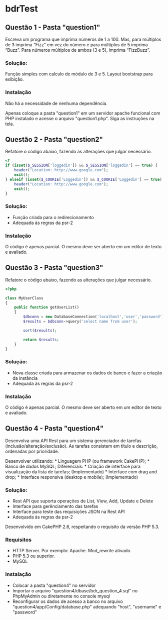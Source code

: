 # bdrTest

## Questão 1 - Pasta "question1"

Escreva um programa que imprima números de 1 a 100. Mas, para múltiplos de 3 imprima
“Fizz” em vez do número e para múltiplos de 5 imprima “Buzz”. Para números múltiplos
de ambos (3 e 5), imprima “FizzBuzz”.

### Solução: 

Função simples com calculo de módulo de 3 e 5.
Layout bootstrap para exibição.

### Instalação
Não há a necessidade de nenhuma dependência.

Apenas coloque a pasta "question1" em um servidor apache funcional com PHP instalado e acesse o arquivo "question1.php".
Siga as instruções na tela.

## Questão 2 - Pasta "question2"

Refatore o código abaixo, fazendo as alterações que julgar necessário.
```php
<?
if (isset($_SESSION['loggedin']) && $_SESSION['loggedin'] == true) {
    header("Location: http://www.google.com");
    exit();
} elseif (isset($_COOKIE['Loggedin']) && $_COOKIE['Loggedin'] == true) {
    header("Location: http://www.google.com");
    exit();
}
```

### Solução: 

- Função criada para o redirecionamento
- Adequada às regras da psr-2

### Instalação

O código é apenas parcial. O mesmo deve ser aberto em um editor de texto e avaliado.

## Questão 3 - Pasta "question3"

Refatore o código abaixo, fazendo as alterações que julgar necessário.
```php
<?php

class MyUserClass
{
    public function getUserList()
    {
        $dbconn = new DatabaseConnection('localhost','user','password');
        $results = $dbconn->query('select name from user');

        sort($results);

        return $results;
    }
}
```

### Solução: 

- Nova classe criada para armazenar os dados de banco e fazer a criação da instância
- Adequada às regras da psr-2

### Instalação

O código é apenas parcial. O mesmo deve ser aberto em um editor de texto e avaliado.

## Questão 4 - Pasta "question4"

Desenvolva uma API Rest para um sistema gerenciador de tarefas
(inclusão/alteração/exclusão). As tarefas consistem em título e descrição, ordenadas por
prioridade.

Desenvolver utilizando:
    * Linguagem PHP (ou framework CakePHP);
    * Banco de dados MySQL;
Diferenciais:
    * Criação de interface para visualização da lista de tarefas; (Implementado)
    * Interface com drag and drop;
    * Interface responsiva (desktop e mobile); (Implementado)

### Solução: 

- Rest API que suporta operações de List, View, Add, Update e Delete
- Interface para gerênciamento das tarefas
- Interface para teste das requisições JSON na Rest API
- Adequada às regras da psr-2

Desenvolvido em CakePHP 2.6, respeitando o requisito da versão PHP 5.3.

### Requisitos
* HTTP Server. Por exemplo: Apache. Mod_rewrite ativado.
* PHP 5.3 ou superior.
* MySQL

### Instalação

* Colocar a pasta "question4" no servidor
* Importar o arquivo "question4/dbase/bdr_question_4.sql" no PhpMyAdmin ou diretamente no console mysql
* Reconfigurar os dados de acesso a banco no arquivo "question4/app/Config/database.php" adequando "host", "username" e "password"
